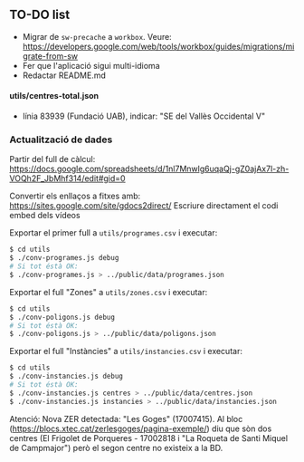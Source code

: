 ## TO-DO list

- Migrar de `sw-precache` a `workbox`. Veure: https://developers.google.com/web/tools/workbox/guides/migrations/migrate-from-sw
- Fer que l'aplicació sigui multi-idioma
- Redactar README.md

#### utils/centres-total.json
- línia 83939 (Fundació UAB), indicar: "SE del Vallès Occidental V"

### Actualització de dades
Partir del full de càlcul:
https://docs.google.com/spreadsheets/d/1nl7Mnwlg6uqaQj-gZ0ajAx7l-zh-VOQh2F_JbMhf314/edit#gid=0

Convertir els enllaços a fitxes amb: https://sites.google.com/site/gdocs2direct/
Escriure directament el codi embed dels vídeos

Exportar el primer full a `utils/programes.csv` i executar:

```bash
$ cd utils
$ ./conv-programes.js debug
# Si tot éstà OK:
$ ./conv-programes.js > ../public/data/programes.json
```

Exportar el full "Zones" a `utils/zones.csv` i executar:

```bash
$ cd utils
$ ./conv-poligons.js debug
# Si tot éstà OK:
$ ./conv-poligons.js > ../public/data/poligons.json
```

Exportar el full "Instàncies" a `utils/instancies.csv` i executar:

```bash
$ cd utils
$ ./conv-instancies.js debug
# Si tot éstà OK:
$ ./conv-instancies.js centres > ../public/data/centres.json
$ ./conv-instancies.js instancies > ../public/data/instancies.json
```

Atenció: Nova ZER detectada: "Les Goges" (17007415). Al bloc (https://blocs.xtec.cat/zerlesgoges/pagina-exemple/) diu que sòn dos centres (El Frigolet de Porqueres - 17002818 i "La Roqueta de Santi Miquel de Campmajor") però el segon centre no existeix a la BD.


